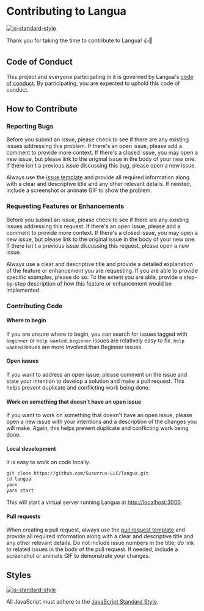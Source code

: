 # Contributing to Langua

[![js-standard-style](https://img.shields.io/badge/code%20style-standard-brightgreen.svg)](http://standardjs.com)

Thank you for taking the time to contribute to Langua! :+1::tada:

## Code of Conduct

This project and everyone participating in it is governed by Langua's [code of conduct](https://github.com/Susurrus-LLC/langua/blob/master/CODE_OF_CONDUCT.md). By participating, you are expected to uphold this code of conduct.

## How to Contribute

### Reporting Bugs

Before you submit an issue, please check to see if there are any existing issues addressing this problem. If there's an open issue, please add a comment to provide more context. If there's a closed issue, you may open a new issue, but please link to the original issue in the body of your new one. If there isn't a previous issue discussing this bug, please open a new issue.

Always use the [issue template](https://github.com/Susurrus-LLC/langua/blob/master/.github/ISSUE_TEMPLATE.md) and provide all required information along with a clear and descriptive title and any other relevant details. If needed, include a screenshot or animate GIF to show the problem.

### Requesting Features or Enhancements

Before you submit an issue, please check to see if there are any existing issues addressing this request. If there's an open issue, please add a comment to provide more context. If there's a closed issue, you may open a new issue, but please link to the original issue in the body of your new one. If there isn't a previous issue discussing this request, please open a new issue.

Always use a clear and descriptive title and provide a detailed explanation of the feature or enhancement you are requesting. If you are able to provide specific examples, please do so. To the extent you are able, provide a step-by-step description of how this feature or enhancement would be implemented.

### Contributing Code

#### Where to begin

If you are unsure where to begin, you can search for issues tagged with `beginner` or `help wanted`. `beginner` issues are relatively easy to fix. `help wanted` issues are more involved than Beginner issues.

#### Open issues

If you want to address an open issue, please comment on the issue and state your intention to develop a solution and make a pull request. This helps prevent duplicate and conflicting work being done.

#### Work on something that doesn't have an open issue

If you want to work on something that doesn't have an open issue, please open a new issue with your intentions and a description of the changes you will make. Again, this helps prevent duplicate and conflicting work being done.

#### Local development

It is easy to work on code locally.

```bash
git clone https://github.com/Susurrus-LLC/langua.git
cd langua
yarn
yarn start
```

This will start a virtual server running Langua at [http://localhost:3000](http://localhost:3000).

#### Pull requests

When creating a pull request, always use the [pull request template](https://github.com/Susurrus-LLC/langua/blob/master/.github/PULL_REQUEST_TEMPLATE.md) and provide all required information along with a clear and descriptive title and any other relevant details. Do not include issue numbers in the title; *do* link to related issues in the body of the pull request. If needed, include a screenshot or animate GIF to demonstrate your changes.

## Styles

[![js-standard-style](https://cdn.rawgit.com/feross/standard/master/badge.svg)](http://standardjs.com)

All JavaScript must adhere to the [JavaScript Standard Style](https://standardjs.com/).

